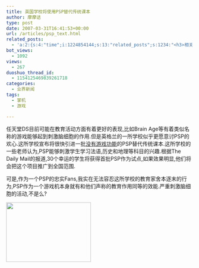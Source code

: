 ```yaml
---
title: 英国学校将使用PSP替代传统课本
author: 摩摩诘
type: post
date: 2007-03-31T16:41:53+00:00
url: /articles/psp_text.html
related_posts:
  - 'a:2:{s:4:"time";i:1224854144;s:13:"related_posts";s:1234:"<h3>相关日志</h3><ul class="related_post"><li><a href="http://www.digglife.cn/articles/hardest-game.html" title="世界上最难的游戏">世界上最难的游戏</a></li><li><a href="http://www.digglife.cn/articles/waste-time-beffddlr.html" title="在线自作拼图游戏:befuddlr">在线自作拼图游戏:befuddlr</a></li><li><a href="http://www.digglife.cn/articles/physics-emulator-box2dflashas3.html" title="在Flash里模拟物理运动:Box2DFlashAS3">在Flash里模拟物理运动:Box2DFlashAS3</a></li><li><a href="http://www.digglife.cn/articles/google-earth-social-networking.html" title="Google Earth年内推出虚拟世界服务?">Google Earth年内推出虚拟世界服务?</a></li><li><a href="http://www.digglife.cn/articles/google-earth-flight-simulator.html" title="Google Earth的复活节彩蛋:模拟飞行">Google Earth的复活节彩蛋:模拟飞行</a></li><li><a href="http://www.digglife.cn/articles/google-search-engine-for-ringtones.html" title="Google将发布手机铃声搜索">Google将发布手机铃声搜索</a></li><li><a href="http://www.digglife.cn/articles/famicom-soft-top-10.html" title="红白机纪念日:红白机游戏 TOP 10">红白机纪念日:红白机游戏 TOP 10</a></li></ul>";}'
bot_views:
  - 1092
views:
  - 267
duoshuo_thread_id:
  - 1154125469839261718
categories:
  - 业界新闻
tags:
  - 掌机
  - 游戏

---
```

任天堂DS目前可能在教育活动方面有着更好的表现,比如Brain Age等有着类似名称的游戏能够起到刺激脑细胞的作用.但是英格兰的一所学校似乎更愿意讨PSP的欢心.这所学校宣布将很快引进一批<span style="text-decoration: underline;">没有游戏功能</span>的PSP替代传统课本.这所学校的一些老师认为,PSP能够刺激学生学习法语,历史和地理等科目的兴趣.根据The Daily Mail的报道,30个幸运的学生将获得首批PSP作为试点,如果效果明显,他们将会把这个项目推广到全国范围.

可是,作为一个PSP的忠实Fans,我实在无法容忍这所学校的教育家舍本逐末的行为,PSP作为一个游戏机本身就有和他们声称的教育作用同等的效能.严重刺激脑细胞的活动,不是么?

[<img style="border-width: 0px" src="https://www.digglife.net/qiniu/28/image/bb27f076af93c9e59a54c91b9f94150e.jpg" border="0" alt="" width="228" height="160" />][1]

 [1]: http://javabeta.yo2.cn/wp-content/uploads/3/379/2007/04/WindowsLiveWriter/PSP_9AB/pspnti%5B7%5D.jpg
